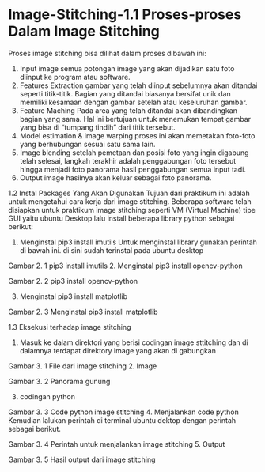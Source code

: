 # Image-Stitching-1.1 Proses-proses Dalam Image Stitching 
 
  Proses image stitching bisa dilihat dalam proses dibawah ini: 
 
 
1.	Input image semua potongan image yang akan dijadikan satu foto diinput ke program atau software.  
2.	Features Extraction gambar yang telah diinput sebelumnya akan ditandai seperti titik-titik. Bagian yang ditandai biasanya bersifat unik dan memiliki kesamaan dengan gambar setelah atau keseluruhan gambar.   
3.	Feature Maching 
Pada area yang telah ditandai akan dibandingkan bagian yang sama. Hal ini bertujuan untuk menemukan tempat gambar yang bisa di “tumpang tindih” dari titik tersebut. 
4.	Model estimation & image warping  proses ini akan memetakan foto-foto yang berhubungan sesuai satu sama lain.  
5.	Image blending setelah pemetaan dan posisi foto yang ingin digabung telah selesai, langkah terakhir adalah penggabungan foto tersebut hingga menjadi foto panorama hasil penggabungan semua input tadi.  
6.	Output image hasilnya akan keluar sebagai foto panorama. 
 
1.2 Instal Packages Yang Akan Digunakan 
Tujuan dari praktikum ini adalah untuk mengetahui cara kerja dari image stitching. Beberapa software telah disiapkan untuk praktikum image stitching seperti VM (Virtual Machine) tipe GUI yaitu ubuntu Desktop lalu install beberapa library python sebagai berikut:  
1.	Menginstal pip3 install imutils 
Untuk menginstal library gunakan perintah di bawah ini. di sini sudah terinstal pada ubuntu desktop 
  
Gambar 2. 1 pip3 install imutils 
2.	Menginstal pip3 install opencv-python 
  
Gambar 2. 2 pip3 install opencv-python 
 
 
 
 
 
 
 
3.	Menginstal pip3 install matplotlib 
  
Gambar 2. 3 Menginstal pip3 install matplotlib 
 
1.3 Eksekusi terhadap image stitching 
1.	Masuk ke dalam direktori yang berisi codingan image sttitching dan di dalamnya terdapat direktory image yang akan di gabungkan 
  
Gambar 3. 1 File dari image stitching 
2.	Image 
 
  
Gambar 3. 2 Panorama gunung 
 
 
 
 
 
3.	codingan python 
  
Gambar 3. 3 Code python image stitching 
4.	Menjalankan code python 
Kemudian lalukan perintah di terminal ubuntu dektop dengan perintah sebagai berikut. 
  
Gambar 3. 4 Perintah untuk menjalankan image stitching 
5.	Output
  
Gambar 3. 5 Hasil output dari image stitching 
 
